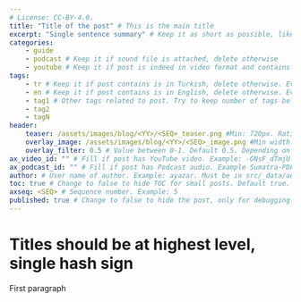 ```yaml
---
# License: CC-BY-4.0.
title: "Title of the post" # This is the main title
excerpt: "Single sentence summary" # Keep it as short as possible, like a tweet <140 chars. This appears on blog listing and below title
categories:
    - guide
    - podcast # Keep it if sound file is attached, delete otherwise
    - youtube # Keep it if post is indeed in video format and contains video (not embedded, the content is video), delete otherwise
tags:
    - tr # Keep it if post contains is in Turkish, delete otherwise. Even if we don't prefer, a post may have both tr and en tag.
    - en # Keep it if post contains is in English, delete otherwise. Even if we don't prefer, a post may have both tr and en tag.
    - tag1 # Other tags related to post. Try to keep number of tags below 5 and try to use previously used tags as possible.
    - tag2
    - tagN
header:
    teaser: /assets/images/blog/<YY>/<SEQ>_teaser.png #Min: 720px. Ratio: 16x9. Prefer png. Example: /assets/images/blog/21/5_teaser.png
    overlay_image: /assets/images/blog/<YY>/<SEQ>_image.png #Min width: 1920px. Ratio: 16x9. Prefer png but jpeg is mostly OK. On widescreens, only horizontal center will be shown thus try to keep content on center horizontal bar. Example: /assets/images/blog/21/5_image.png
    overlay_filter: 0.5 # Value between 0-1. Default 0.5. Depending on color spectrum of overlay_image, adjust by trying. Higher value if image is bright.
ax_video_id: "" # Fill if post has YouTube video. Example: -GNsF_dTmjU for https://www.youtube.com/watch?v=-GNsF_dTmjU
ax_podcast_id: "" # Fill if post has Podcast audio. Example Sumatra-PDF-TR-e1i0k3e for https://anchor.fm/asynxdev/episodes/Sumatra-PDF-TR-e1i0k3e
author: # User name of author. Example: ayazar. Must be in src/_data/authors.yml
toc: true # Change to false to hide TOC for small posts. Default true.
axseq: <SEQ> # Sequence number. Example: 5
published: true # Change to false to hide the post, only for debugging. Default true.
---
```


# Titles should be at highest level, single hash sign

First paragraph
